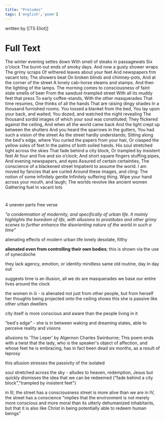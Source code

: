 ```yaml
---
title: "Preludes"
tags: ['english','poem']
---
```


written by [[TS Eliot]]

# Full Text

The winter evening settes down 
With smell of steaks in passagewats
Six o'clock 
The burnt-out ends of smoky days.
And now a gusty shower wraps 
The grimy scraps
Of withered leaves about your feet
And newspapers frm vacant lots;
The showers beat
On broken blinds and chimney-pots,
And at the corner of the street
A lonely cab-horse steams and stamps. 
And then the lighting of the lamps. 
The morning comes to consciousness 
of faint stale smells of beer 
From the sawdust-trampled street
With all its muddy feet that press
To early coffee-stands,
With the other masquerades
That time resumes,
One thinks of all the hands
That are raising dingy shades
In a thousand furnished rooms.
You tossed a blanket from the bed,
You lay upon your back, and waited;
You dozed, and watched the night revealing
The thousand sordid images
of which your soul was constituted;
They flickered against the ceiling,
And when all the world came back
And the light crept up between the shutters
And you heard the sparrows in the gutters,
You had such a vision of the street
As the street hardly understands;
Sitting along the bed's edge, where
You curled the papers from your hair,
Or clasped the yellow soles of feet
In the palms of both soiled hands.
His soul stretched tight across the skies
That fade behind a city block,
Or trampled by insistent feet
At four and five and six o’clock;
And short square fingers stuffing pipes,
And evening newspapers, and eyes
Assured of certain certainties,
The conscience of a blackened street
Impatient to assume the world.
I am moved by fancies that are curled
Around these images, and cling:
The notion of some infinitely gentle
Infinitely suffering thing.
Wipe your hand across your mouth, and laugh;
The worlds revolve like ancient women
Gathering fuel in vacant lots

 
# 

4 uneven parts
free verse

*"a condemnation of modernity, and specifically of urban life. It mainly highlights the boredom of life, with allusions to prostitutes and other grimy scenes to further enhance the disorienting nature of the world in such a time"*

alienating effects of modern urban life 
lonely
desolate, filthy 

**alienated even from controlling their own bodies**; this is shown via the use of synecdoche

they lack agency, emotion, or identity 
mindless
same old routine, day in day out

suggests time is an illusion, all we do are masquerades
we base our entire lives around the clock 

the women in iii - 
is alienated not just from other people, but from herself
her thoughts being projected onto the ceiling shows this 
she is passive like other urban dwellers 

city itself is more conscious and aware than the people living in it


"bed's edge" - she is in between waking and dreaming states, able to perceive reality and visions 

allusions to 'The Leper' by Algernon Charles Swinburne; 
This poem ends with a twist that the lady, who is the speaker's object of affection, and whose feet he is embracing, has in fact been dead six months, as a result of leprosy

this allusion stresses the passivity of the isolated

soul stretched across the sky - alludes to heaven, redemption, Jesus
but quickly dismisses the idea that we can be redeemed ("fade behind a city block","trampled by insistent feet")

in III, the street has a consciousness
	street is more alive than we are
in IV, the street has a conscience 
"implies that the environment is not merely more conscious and more moral than its utterly dehumanized inhabitants, but that it is also like Christ in being potentially able to redeem human beings"